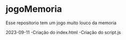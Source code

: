 # jogoMemoria
Esse repositorio tem um jogo muito louco da memoria

2023-09-11
-Criação do index.html
-Criação do script.js